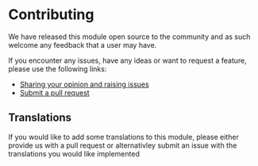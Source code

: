 # Contributing

We have released this module open source to the community and as such
welcome any feedback that a user may have.

If you encounter any issues, have any ideas or want to request a feature,
please use the following links:

 * [Sharing your opinion and raising issues](https://github.com/Dean-Forest-Tech/silverstripe-childhubpage/issues)
 * [Submit a pull request](https://github.com/Dean-Forest-Tech/silverstripe-childhubpage/pulls)

## Translations

If you would like to add some translations to this module, please either
provide us with a pull request or alternativley submit an issue with the
translations you would like implemented